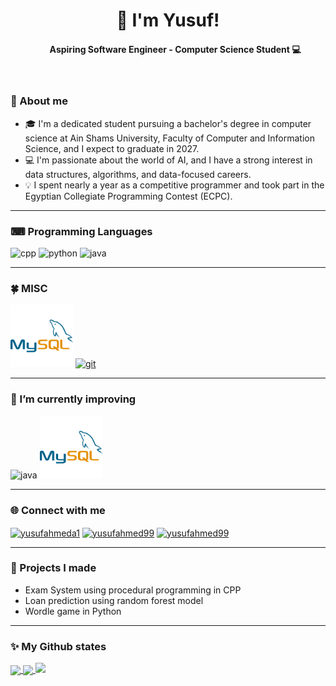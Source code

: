 <h1 align="center">
🌟 I'm Yusuf!
</h1>

<h4 align="center">
&nbsp;&nbsp;&nbsp;&nbsp;&nbsp;&nbsp;&nbsp;Aspiring Software Engineer - Computer Science Student 💻
</h4>
<br>

### 🚀 About me
 - 🎓 I'm a dedicated student pursuing a bachelor's degree in computer science at Ain Shams University, Faculty of Computer and Information Science, and I expect to graduate in 2027.
 - 💻 I'm passionate about the world of AI, and I have a strong interest in data structures, algorithms, and data-focused careers.
 - 💡 I spent nearly a year as a competitive programmer and took part in the Egyptian Collegiate Programming Contest (ECPC).
---

### ⌨ Programming Languages
<img src="https://raw.githubusercontent.com/devicons/devicon/refs/tags/v2.16.0/icons/cplusplus/cplusplus-original.svg" alt="cpp" width="100" height="100"/> </a>
<img src="https://raw.githubusercontent.com/devicons/devicon/refs/tags/v2.16.0/icons/python/python-original.svg" alt="python" width="100" height="100"/> </a>
<img src="https://raw.githubusercontent.com/devicons/devicon/refs/tags/v2.16.0/icons/java/java-original.svg" alt="java" width="100" height="100"/> </a>

---

 ### 🍀 MISC
<img src="https://raw.githubusercontent.com/devicons/devicon/master/icons/mysql/mysql-original-wordmark.svg" alt="mysql" width="100" height="100"/> </a>
<a href="https://git-scm.com/" target="_blank" rel="noreferrer"> <img src="https://www.vectorlogo.zone/logos/git-scm/git-scm-icon.svg" alt="git" width="100" height="100"/> </a>

---

### 🌱 I’m currently improving
<img src="https://raw.githubusercontent.com/devicons/devicon/refs/tags/v2.16.0/icons/java/java-original.svg" alt="java" width="100" height="100"/> </a>
<img src="https://raw.githubusercontent.com/devicons/devicon/master/icons/mysql/mysql-original-wordmark.svg" alt="mysql" width="100" height="100"/> </a>

---

### 🌐 Connect with me
<p align="left">
<a href="https://twitter.com/yusufahmeda1" target="blank"><img align="center" src="https://raw.githubusercontent.com/devicons/devicon/refs/tags/v2.16.0/icons/twitter/twitter-original.svg" alt="yusufahmeda1" height="85" width="85" /></a>
<a href="https://linkedin.com/in/yusufahmed99" target="blank"><img align="center" src="https://raw.githubusercontent.com/rahuldkjain/github-profile-readme-generator/master/src/images/icons/Social/linked-in-alt.svg" alt="yusufahmed99" height="85" width="85" /></a>
<a href="https://www.leetcode.com/yusufahmed99" target="blank"><img align="center" src="https://raw.githubusercontent.com/rahuldkjain/github-profile-readme-generator/master/src/images/icons/Social/leet-code.svg" alt="yusufahmed99" height="85" width="85" /></a>
</p>

---

### 🔧 Projects I made
- Exam System using procedural programming in CPP
- Loan prediction using random forest model
- Wordle game in Python

---
### ✨ My Github states
<a href="https://github.com/anuraghazra/github-readme-stats">
  <img height=200 align="center" src="https://github-readme-stats.vercel.app/api?username=yusufahmed9&theme=radical" />
</a>
<a href="https://github.com/anuraghazra/convoychat">
  <img height=200 align="center" src="https://github-readme-stats.vercel.app/api/top-langs?username=yusufahmed9&layout=donut&langs_count=8&card_width=220&theme=radical" />
</a>
 <img height=200 src="https://github-readme-streak-stats.herokuapp.com?user=yusufahmed9&theme=radical&card_width=755" />
</p>
